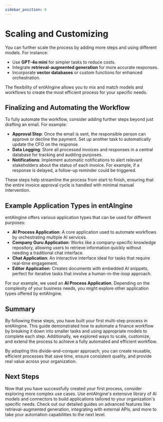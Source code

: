 ```yaml
---
sidebar_position: 8
---
```


# Scaling and Customizing

You can further scale the process by adding more steps and using different models. For instance:

- Use **GPT-4o mini** for simpler tasks to reduce costs.
- Integrate **retrieval-augmented generation** for more accurate responses.
- Incorporate **vector databases** or custom functions for enhanced orchestration.

The flexibility of entAIngine allows you to mix and match models and workflows to create the most efficient process for your specific needs.

## Finalizing and Automating the Workflow

To fully automate the workflow, consider adding further steps beyond just drafting an email. For example:

- **Approval Step**: Once the email is sent, the responsible person can approve or decline the payment. Set up another task to automatically update the CFO on the response.
- **Data Logging**: Store all processed invoices and responses in a central database for tracking and auditing purposes.
- **Notifications**: Implement automatic notifications to alert relevant stakeholders about the status of each invoice. For example, if a response is delayed, a follow-up reminder could be triggered.

These steps help streamline the process from start to finish, ensuring that the entire invoice approval cycle is handled with minimal manual intervention.

## Example Application Types in entAIngine

entAIngine offers various application types that can be used for different purposes:

- **AI Process Application**: A core application used to automate workflows by orchestrating multiple AI services.
- **Company Guru Application**: Works like a company-specific knowledge repository, allowing users to retrieve information quickly without needing a traditional chat interface.
- **Chat Application**: An interactive interface ideal for tasks that require real-time engagement.
- **Editor Application**: Creates documents with embedded AI snippets, perfect for iterative tasks that involve a human-in-the-loop approach.

For our example, we used an **AI Process Application**. Depending on the complexity of your business needs, you might explore other application types offered by entAIngine.

## Summary

By following these steps, you have built your first multi-step process in entAIngine. This guide demonstrated how to automate a finance workflow by breaking it down into smaller tasks and using appropriate models to complete each step. Additionally, we explored ways to scale, customize, and extend the process to achieve a fully automated and efficient workflow.

By adopting this divide-and-conquer approach, you can create reusable, efficient processes that save time, ensure consistent quality, and provide real value across your organization.

## Next Steps

Now that you have successfully created your first process, consider exploring more complex use cases. Use entAIngine's extensive library of AI models and connectors to build applications tailored to your organization's specific needs. Check out our detailed guides on advanced features like retrieval-augmented generation, integrating with external APIs, and more to take your automation capabilities to the next level.
